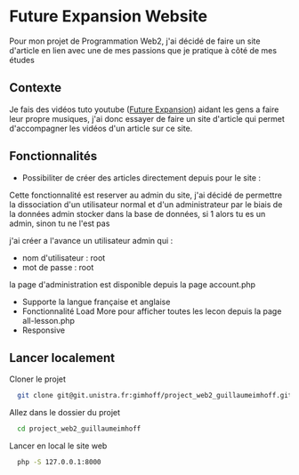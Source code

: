 
# Future Expansion Website

Pour mon projet de Programmation Web2, j'ai décidé de faire un site d'article en lien avec une de mes passions que je pratique à côté de mes études

## Contexte
Je fais des vidéos tuto youtube ([Future Expansion](https://www.youtube.com/@futurexpansion)) aidant les gens a faire leur propre musiques, j'ai donc essayer de faire un site d'article qui permet d'accompagner les vidéos d'un article sur ce site.

## Fonctionnalités

- Possibiliter de créer des articles directement depuis pour le site : 

Cette fonctionnalité est reserver au admin du site, j'ai décidé de permettre la dissociation d'un utilisateur normal et d'un administrateur par le biais de la données admin stocker dans la base de données, si 1 alors tu es un admin, sinon tu ne l'est pas

j'ai créer a l'avance un utilisateur admin qui : 

- nom d'utilisateur : root
- mot de passe : root

la page d'administration est disponible depuis la page account.php

- Supporte la langue française et anglaise
- Fonctionnalité Load More pour afficher toutes les lecon depuis la page all-lesson.php
- Responsive


## Lancer localement

Cloner le projet

```bash
  git clone git@git.unistra.fr:gimhoff/project_web2_guillaumeimhoff.git
```

Allez dans le dossier du projet

```bash
  cd project_web2_guillaumeimhoff
```

Lancer en local le site web

```bash
  php -S 127.0.0.1:8000
```

